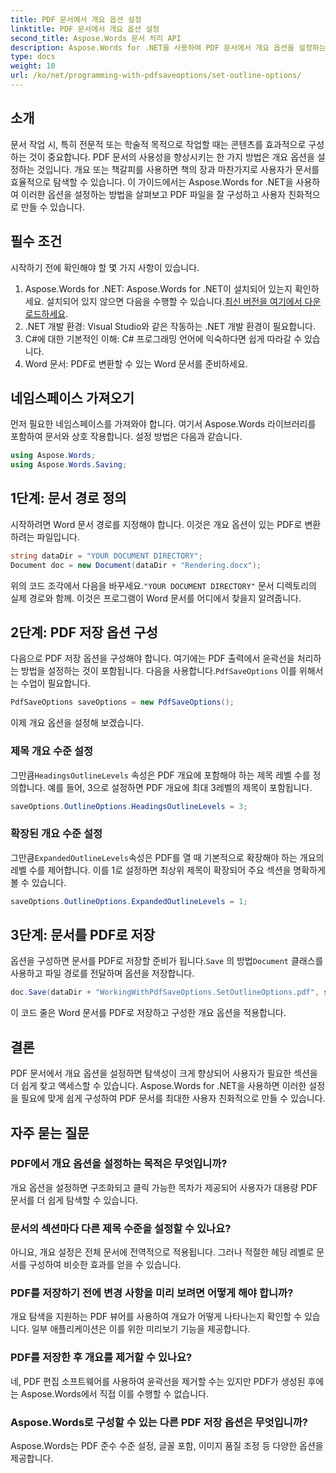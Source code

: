 ```yaml
---
title: PDF 문서에서 개요 옵션 설정
linktitle: PDF 문서에서 개요 옵션 설정
second_title: Aspose.Words 문서 처리 API
description: Aspose.Words for .NET을 사용하여 PDF 문서에서 개요 옵션을 설정하는 방법을 알아보세요. 제목 수준과 확장된 개요를 구성하여 PDF 탐색을 강화하세요.
type: docs
weight: 10
url: /ko/net/programming-with-pdfsaveoptions/set-outline-options/
---
```

## 소개

문서 작업 시, 특히 전문적 또는 학술적 목적으로 작업할 때는 콘텐츠를 효과적으로 구성하는 것이 중요합니다. PDF 문서의 사용성을 향상시키는 한 가지 방법은 개요 옵션을 설정하는 것입니다. 개요 또는 책갈피를 사용하면 책의 장과 마찬가지로 사용자가 문서를 효율적으로 탐색할 수 있습니다. 이 가이드에서는 Aspose.Words for .NET을 사용하여 이러한 옵션을 설정하는 방법을 살펴보고 PDF 파일을 잘 구성하고 사용자 친화적으로 만들 수 있습니다.

## 필수 조건

시작하기 전에 확인해야 할 몇 가지 사항이 있습니다.

1.  Aspose.Words for .NET: Aspose.Words for .NET이 설치되어 있는지 확인하세요. 설치되어 있지 않으면 다음을 수행할 수 있습니다.[최신 버전을 여기에서 다운로드하세요](https://releases.aspose.com/words/net/).
2. .NET 개발 환경: Visual Studio와 같은 작동하는 .NET 개발 환경이 필요합니다.
3. C#에 대한 기본적인 이해: C# 프로그래밍 언어에 익숙하다면 쉽게 따라갈 수 있습니다.
4. Word 문서: PDF로 변환할 수 있는 Word 문서를 준비하세요.

## 네임스페이스 가져오기

먼저 필요한 네임스페이스를 가져와야 합니다. 여기서 Aspose.Words 라이브러리를 포함하여 문서와 상호 작용합니다. 설정 방법은 다음과 같습니다.

```csharp
using Aspose.Words;
using Aspose.Words.Saving;
```

## 1단계: 문서 경로 정의

시작하려면 Word 문서 경로를 지정해야 합니다. 이것은 개요 옵션이 있는 PDF로 변환하려는 파일입니다. 

```csharp
string dataDir = "YOUR DOCUMENT DIRECTORY";
Document doc = new Document(dataDir + "Rendering.docx");
```

 위의 코드 조각에서 다음을 바꾸세요.`"YOUR DOCUMENT DIRECTORY"` 문서 디렉토리의 실제 경로와 함께. 이것은 프로그램이 Word 문서를 어디에서 찾을지 알려줍니다.

## 2단계: PDF 저장 옵션 구성

 다음으로 PDF 저장 옵션을 구성해야 합니다. 여기에는 PDF 출력에서 윤곽선을 처리하는 방법을 설정하는 것이 포함됩니다. 다음을 사용합니다.`PdfSaveOptions` 이를 위해서는 수업이 필요합니다.

```csharp
PdfSaveOptions saveOptions = new PdfSaveOptions();
```

이제 개요 옵션을 설정해 보겠습니다. 

### 제목 개요 수준 설정

그만큼`HeadingsOutlineLevels` 속성은 PDF 개요에 포함해야 하는 제목 레벨 수를 정의합니다. 예를 들어, 3으로 설정하면 PDF 개요에 최대 3레벨의 제목이 포함됩니다.

```csharp
saveOptions.OutlineOptions.HeadingsOutlineLevels = 3;
```

### 확장된 개요 수준 설정

그만큼`ExpandedOutlineLevels`속성은 PDF를 열 때 기본적으로 확장해야 하는 개요의 레벨 수를 제어합니다. 이를 1로 설정하면 최상위 제목이 확장되어 주요 섹션을 명확하게 볼 수 있습니다.

```csharp
saveOptions.OutlineOptions.ExpandedOutlineLevels = 1;
```

## 3단계: 문서를 PDF로 저장

 옵션을 구성하면 문서를 PDF로 저장할 준비가 됩니다.`Save` 의 방법`Document` 클래스를 사용하고 파일 경로를 전달하며 옵션을 저장합니다.

```csharp
doc.Save(dataDir + "WorkingWithPdfSaveOptions.SetOutlineOptions.pdf", saveOptions);
```

이 코드 줄은 Word 문서를 PDF로 저장하고 구성한 개요 옵션을 적용합니다. 

## 결론

PDF 문서에서 개요 옵션을 설정하면 탐색성이 크게 향상되어 사용자가 필요한 섹션을 더 쉽게 찾고 액세스할 수 있습니다. Aspose.Words for .NET을 사용하면 이러한 설정을 필요에 맞게 쉽게 구성하여 PDF 문서를 최대한 사용자 친화적으로 만들 수 있습니다.

## 자주 묻는 질문

### PDF에서 개요 옵션을 설정하는 목적은 무엇입니까?

개요 옵션을 설정하면 구조화되고 클릭 가능한 목차가 제공되어 사용자가 대용량 PDF 문서를 더 쉽게 탐색할 수 있습니다.

### 문서의 섹션마다 다른 제목 수준을 설정할 수 있나요?

아니요, 개요 설정은 전체 문서에 전역적으로 적용됩니다. 그러나 적절한 헤딩 레벨로 문서를 구성하여 비슷한 효과를 얻을 수 있습니다.

### PDF를 저장하기 전에 변경 사항을 미리 보려면 어떻게 해야 합니까?

개요 탐색을 지원하는 PDF 뷰어를 사용하여 개요가 어떻게 나타나는지 확인할 수 있습니다. 일부 애플리케이션은 이를 위한 미리보기 기능을 제공합니다.

### PDF를 저장한 후 개요를 제거할 수 있나요?

네, PDF 편집 소프트웨어를 사용하여 윤곽선을 제거할 수는 있지만 PDF가 생성된 후에는 Aspose.Words에서 직접 이를 수행할 수 없습니다.

### Aspose.Words로 구성할 수 있는 다른 PDF 저장 옵션은 무엇입니까?

Aspose.Words는 PDF 준수 수준 설정, 글꼴 포함, 이미지 품질 조정 등 다양한 옵션을 제공합니다.